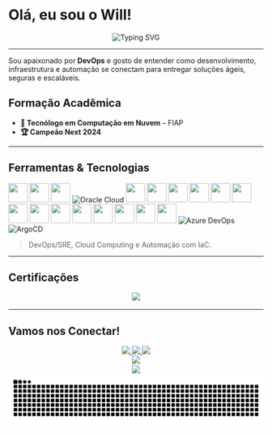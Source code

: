 # Olá, eu sou o Will!

<div align="center">
  <img src="https://readme-typing-svg.herokuapp.com?font=Fira+Code&weight=500&size=28&pause=1000&color=00D9FF&center=true&vCenter=true&width=600&lines=DevOps+Engineer;Site+Reliability+Engineering;Cloud+Native+Enthusiast;Kubernetes+💙;Infrastructure+Automation" alt="Typing SVG" />
</div>

---

Sou apaixonado por **DevOps** e gosto de entender como desenvolvimento, infraestrutura e automação se conectam para entregar soluções ágeis, seguras e escaláveis.



##  Formação Acadêmica

- **🎯 Tecnólogo em Computação em Nuvem** – FIAP  
- **🏆 Campeão Next 2024**

---

##  Ferramentas & Tecnologias

<p align="left">
  <img src="https://skillicons.dev/icons?i=aws" width="38" height="38" />
  <img src="https://skillicons.dev/icons?i=azure" width="38" height="38" />
  <img src="https://skillicons.dev/icons?i=gcp" width="38" height="38" />
  <img src="https://cdn.jsdelivr.net/gh/devicons/devicon/icons/oracle/oracle-original.svg" alt="Oracle Cloud" width="38" height="38" />
  <img src="https://skillicons.dev/icons?i=cloudflare" width="38" height="38" />
  <img src="https://skillicons.dev/icons?i=docker" width="38" height="38" />
  <img src="https://skillicons.dev/icons?i=kubernetes" width="38" height="38" />
  <img src="https://skillicons.dev/icons?i=terraform" width="38" height="38" />
  <img src="https://skillicons.dev/icons?i=postgres" width="38" height="38" />
  <img src="https://skillicons.dev/icons?i=py" width="38" height="38" />
  <img src="https://skillicons.dev/icons?i=linux" width="38" height="38" />
  <img src="https://skillicons.dev/icons?i=prometheus" width="38" height="38" />
  <img src="https://skillicons.dev/icons?i=grafana" width="38" height="38" />
  <img src="https://skillicons.dev/icons?i=elasticsearch" width="38" height="38" />
  <img src="https://skillicons.dev/icons?i=git" width="38" height="38" />
  <img src="https://skillicons.dev/icons?i=github" width="38" height="38" />
  <img src="https://skillicons.dev/icons?i=gitlab" width="38" height="38" />
  <img src="https://skillicons.dev/icons?i=jenkins" width="38" height="38" />
  <img src="https://cdn.jsdelivr.net/gh/devicons/devicon@latest/icons/azuredevops/azuredevops-original.svg" alt="Azure DevOps" width="38" height="38" />
  <img src="https://cdn.jsdelivr.net/gh/devicons/devicon@latest/icons/argocd/argocd-original.svg" alt="ArgoCD" width="38" height="38" />
</p>

> DevOps/SRE, Cloud Computing e Automação com IaC.

---

##  Certificações

<div align="center">
  <a href="https://www.credly.com/users/william-alves-coelho">
    <img src="https://img.shields.io/badge/Credly-FF6B38?style=for-the-badge&logo=credly&logoColor=white"/>
  </a>
</div>

---

##  Vamos nos Conectar!

<div align="center">
  <a href="https://linkedin.com/in/williamalvescoelho">
    <img src="https://img.shields.io/badge/LinkedIn-0077B5?style=for-the-badge&logo=linkedin&logoColor=white"/>
  </a>
  <a href="https://github.com/willtechdev">
    <img src="https://img.shields.io/badge/GitHub-181717?style=for-the-badge&logo=github&logoColor=white"/>
  </a>
  <a href="https://gitlab.com/williamcoelho">
    <img src="https://img.shields.io/badge/GitLab-FC6D26?style=for-the-badge&logo=gitlab&logoColor=white"/>
  </a>
</div>

<div align="center">
  <img src="https://capsule-render.vercel.app/api?type=waving&color=gradient&height=100&section=footer"/>
</div>

<div align="center">
  <img src="https://komarev.com/ghpvc/?username=willtechdev&color=blueviolet&style=for-the-badge"/>
</div>

<picture align="center">
  <source media="(prefers-color-scheme: dark)" srcset="https://raw.githubusercontent.com/willtechdev/willtechdev/output/github-contribution-grid-snake-dark.svg">
  <source media="(prefers-color-scheme: light)" srcset="https://raw.githubusercontent.com/willtechdev/willtechdev/output/github-contribution-grid-snake-dark.svg">
  <img align="center" alt="github contribution grid snake animation" src="https://raw.githubusercontent.com/willtechdev/willtechdev/output/github-contribution-grid-snake.svg">
</picture>
